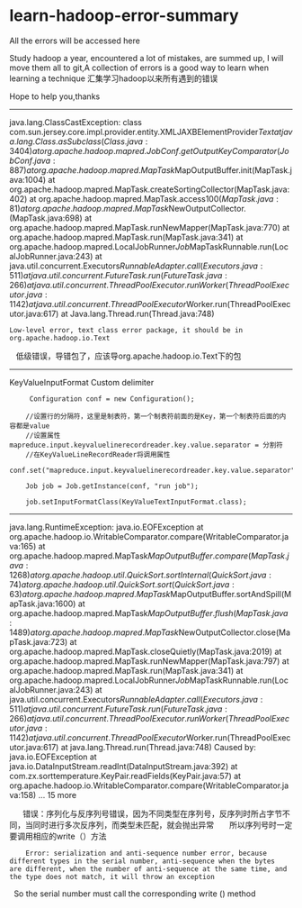 # learn-hadoop-error-summary
All the errors will be accessed here

Study hadoop a year, encountered a lot of mistakes, are summed up, I will move them all to git,A collection of errors is a good way to learn when learning a technique
汇集学习hadoop以来所有遇到的错误

Hope to help you,thanks

--------------------------------------------------------------------------------------------------------------------
java.lang.ClassCastException: class com.sun.jersey.core.impl.provider.entity.XMLJAXBElementProvider$Text
    at java.lang.Class.asSubclass(Class.java:3404)
    at org.apache.hadoop.mapred.JobConf.getOutputKeyComparator(JobConf.java:887)
    at org.apache.hadoop.mapred.MapTask$MapOutputBuffer.init(MapTask.java:1004)
    at org.apache.hadoop.mapred.MapTask.createSortingCollector(MapTask.java:402)
    at org.apache.hadoop.mapred.MapTask.access$100(MapTask.java:81)
    at org.apache.hadoop.mapred.MapTask$NewOutputCollector.<init>(MapTask.java:698)
    at org.apache.hadoop.mapred.MapTask.runNewMapper(MapTask.java:770)
    at org.apache.hadoop.mapred.MapTask.run(MapTask.java:341)
    at org.apache.hadoop.mapred.LocalJobRunner$Job$MapTaskRunnable.run(LocalJobRunner.java:243)
    at java.util.concurrent.Executors$RunnableAdapter.call(Executors.java:511)
    at java.util.concurrent.FutureTask.run(FutureTask.java:266)
    at java.util.concurrent.ThreadPoolExecutor.runWorker(ThreadPoolExecutor.java:1142)
    at java.util.concurrent.ThreadPoolExecutor$Worker.run(ThreadPoolExecutor.java:617)
    at Java.lang.Thread.run(Thread.java:748)
    
    Low-level error, text class error package, it should be in org.apache.hadoop.io.Text
    低级错误，导错包了，应该导org.apache.hadoop.io.Text下的包
 
--------------------------------------------------------------------------------------------------------------------
KeyValueInputFormat Custom delimiter
 
         Configuration conf = new Configuration();
        
        //设置行的分隔符，这里是制表符，第一个制表符前面的是Key，第一个制表符后面的内容都是value  
        //设置属性mapreduce.input.keyvaluelinerecordreader.key.value.separator = 分割符
        //在KeyValueLineRecordReader将调用属性
        conf.set("mapreduce.input.keyvaluelinerecordreader.key.value.separator",",");
        
        Job job = Job.getInstance(conf, "run job");
        
        job.setInputFormatClass(KeyValueTextInputFormat.class);
--------------------------------------------------------------------------------------------------------------------       
java.lang.RuntimeException: java.io.EOFException
        at org.apache.hadoop.io.WritableComparator.compare(WritableComparator.java:165)
        at org.apache.hadoop.mapred.MapTask$MapOutputBuffer.compare(MapTask.java:1268)
        at org.apache.hadoop.util.QuickSort.sortInternal(QuickSort.java:74)
        at org.apache.hadoop.util.QuickSort.sort(QuickSort.java:63)
        at org.apache.hadoop.mapred.MapTask$MapOutputBuffer.sortAndSpill(MapTask.java:1600)
        at org.apache.hadoop.mapred.MapTask$MapOutputBuffer.flush(MapTask.java:1489)
        at org.apache.hadoop.mapred.MapTask$NewOutputCollector.close(MapTask.java:723)
        at org.apache.hadoop.mapred.MapTask.closeQuietly(MapTask.java:2019)
        at org.apache.hadoop.mapred.MapTask.runNewMapper(MapTask.java:797)
        at org.apache.hadoop.mapred.MapTask.run(MapTask.java:341)
        at org.apache.hadoop.mapred.LocalJobRunner$Job$MapTaskRunnable.run(LocalJobRunner.java:243)
        at java.util.concurrent.Executors$RunnableAdapter.call(Executors.java:511)
        at java.util.concurrent.FutureTask.run(FutureTask.java:266)
        at java.util.concurrent.ThreadPoolExecutor.runWorker(ThreadPoolExecutor.java:1142)
        at java.util.concurrent.ThreadPoolExecutor$Worker.run(ThreadPoolExecutor.java:617)
        at java.lang.Thread.run(Thread.java:748)
        Caused by: java.io.EOFException
        at java.io.DataInputStream.readInt(DataInputStream.java:392)
        at com.zx.sorttemperature.KeyPair.readFields(KeyPair.java:57)
        at org.apache.hadoop.io.WritableComparator.compare(WritableComparator.java:158)
        ... 15 more
        
        错误：序列化与反序列号错误，因为不同类型在序列号，反序列时所占字节不同，当同时进行多次反序列，而类型未匹配，就会抛出异常
        所以序列号时一定要调用相应的write（）方法
        
        Error: serialization and anti-sequence number error, because different types in the serial number, anti-sequence when the bytes      are different, when the number of anti-sequence at the same time, and the type does not match, it will throw an exception
     So the serial number must call the corresponding write () method








        
        
        
        
        
        
        
        
        
        
        
        
        
      
